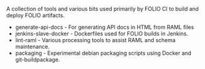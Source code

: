 A collection of tools and various bits used primarily by FOLIO CI to build and deploy FOLIO artifacts.   

 * generate-api-docs - For generating API docs in HTML from RAML files 
 * jenkins-slave-docker - Dockerfiles used for FOLIO builds in Jenkins.
 * lint-raml - Various processing tools to assist RAML and schema maintenance.
 * packaging - Experimental debian packaging scripts using Docker and git-buildpackage.
